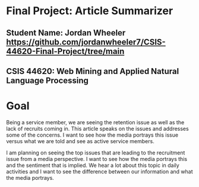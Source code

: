 # Final Project: Article Summarizer
## Student Name: Jordan Wheeler https://github.com/jordanwheeler7/CSIS-44620-Final-Project/tree/main
## CSIS 44620: Web Mining and Applied Natural Language Processing

# Goal
Being a service member, we are seeing the retention issue as well as the lack of recruits coming in. This article speaks on the issues and addresses some of the concerns. I want to see how the media portrays this issue versus what we are told and see as active service members.

I am planning on seeing the top issues that are leading to the recruitment issue from a media perspective. I want to see how the media portrays this and the sentiment that is implied. We hear a lot about this topic in daily activities and I want to see the difference between our information and what the media portrays.
